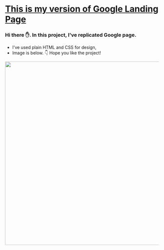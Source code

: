# [This is my version of Google Landing Page](https://musatirgithub.github.io/GoogleLandingPage/index.html)
<h3>Hi there ✋. In this project, I've replicated Google page.</h3>
<ul>
  <li>I've used plain HTML and CSS for design,</li>
  <li>Image is below. 👇 Hope you like the project! </li>
</ul>  
<div class="pics">
  <img src="https://musatirgithub.github.io/GoogleLandingPage/GoogleLandingPage.jpg" width="600px">
</div>
